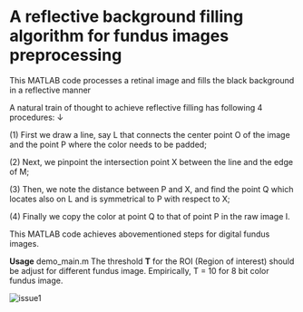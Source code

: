 # A reflective background filling algorithm for fundus images preprocessing

This MATLAB code processes a retinal image and fills the black background in a reflective manner

A natural train of thought to achieve reflective filling has following 4 procedures: ↓

(1) First we draw a line, say L that connects the center point O of the image and the point P where the color needs to be padded; 

(2) Next, we pinpoint the intersection point X between the line and the edge of M; 

(3) Then, we note the distance between P and X, and find the point Q which locates also on L and is symmetrical to P with respect to X;

(4) Finally we copy the color at point Q to that of point P in the raw image I. 

This MATLAB code achieves abovementioned steps for digital fundus images.

**Usage**
demo_main.m
The threshold **T** for the ROI (Region of interest) should be adjust for different fundus image. Empirically, T = 10 for 8 bit color fundus image.


![issue1](https://user-images.githubusercontent.com/61624968/130604223-6b01ece1-1871-4648-be16-788f87c0d570.jpg)
